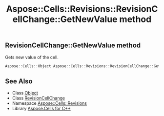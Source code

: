 ﻿---
title: Aspose::Cells::Revisions::RevisionCellChange::GetNewValue method
linktitle: GetNewValue
second_title: Aspose.Cells for C++ API Reference
description: 'Aspose::Cells::Revisions::RevisionCellChange::GetNewValue method. Gets new value of the cell in C++.'
type: docs
weight: 1400
url: /cpp/aspose.cells.revisions/revisioncellchange/getnewvalue/
---
## RevisionCellChange::GetNewValue method


Gets new value of the cell.

```cpp
Aspose::Cells::Object Aspose::Cells::Revisions::RevisionCellChange::GetNewValue()
```

## See Also

* Class [Object](../../../aspose.cells/object/)
* Class [RevisionCellChange](../)
* Namespace [Aspose::Cells::Revisions](../../)
* Library [Aspose.Cells for C++](../../../)
